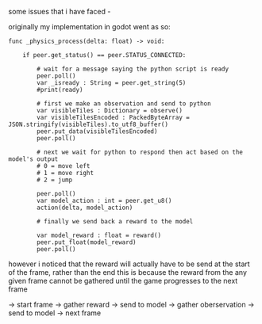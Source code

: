 some issues that i have faced - 

originally my implementation in godot went as so:
```
func _physics_process(delta: float) -> void:
	
	if peer.get_status() == peer.STATUS_CONNECTED:
		
		# wait for a message saying the python script is ready
		peer.poll()
		var _isready : String = peer.get_string(5)
		#print(ready)
		
		# first we make an observation and send to python
		var visibleTiles : Dictionary = observe()
		var visibleTilesEncoded : PackedByteArray = JSON.stringify(visibleTiles).to_utf8_buffer()
		peer.put_data(visibleTilesEncoded)
		peer.poll()
		
		# next we wait for python to respond then act based on the model's output
		# 0 = move left
		# 1 = move right
		# 2 = jump
		
		peer.poll()
		var model_action : int = peer.get_u8()
		action(delta, model_action)
		
		# finally we send back a reward to the model
		
		var model_reward : float = reward()
		peer.put_float(model_reward)
		peer.poll()
```

however i noticed that the reward will actually have to be send at the start of the frame, rather than the end
this is because the reward from the any given frame cannot be gathered until the game progresses to the next frame

-> start frame
-> gather reward
-> send to model
-> gather oberservation
-> send to model
-> next frame
